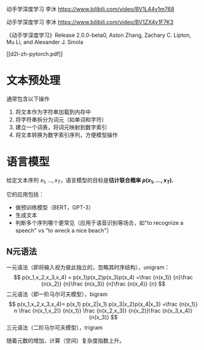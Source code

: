动手学深度学习 李沐 https://www.bilibili.com/video/BV1L44y1m768

动手学深度学习 李沐 https://www.bilibili.com/video/BV1ZX4y1F7K3

《动手学深度学习》Release 2.0.0-beta0, Aston Zhang, Zachary C. Lipton, Mu Li, and Alexander J. Smola 

[[d2l-zh-pytorch.pdf]]

# 文本预处理

通常包含以下操作

1. 将文本作为字符串加载到内存中
2. 将字符串拆分为词元（如单词和字符）
3. 建立一个词表，将词元映射到数字索引
4. 将文本转换为数字索引序列，方便模型操作





# 语言模型

给定文本序列 $x_1,\dots,x_T$，语言模型的目标是**估计联合概率 $p(x_1,\dots,x_T)$.**

它的应用包括：

* 做预训练模型（BERT，GPT-3）
* 生成文本
* 判断多个序列哪个更常见（应用于语音识别等场合，如"to recognize a speech" vs "to wreck a nice beach"）





## N元语法

一元语法（即将输入视为彼此独立的，忽略其时序结构），unigram：
$$
p(x_1,x_2,x_3,x_4) = p(x_1)p(x_2)p(x_3)p(x_4) =\frac {n(x_1)} {n}\frac {n(x_2)} {n}\frac {n(x_3)} {n}\frac {n(x_4)} {n}
$$
二元语法（即一阶马尔可夫模型），bigram
$$
p(x_1,x_2,x_3,x_4)= p(x_1) p(x_2|x_1) p(x_3|x_2)p(x_4|x_3) =\frac {n(x_1)} n \frac {n(x_1,x_2)} {n(x_1)} \frac {n(x_2,x_3)} {n(x_2)}\frac {n(x_3,x_4)} {n(x_3)}
$$
三元语法（二阶马尔可夫模型），trigram



随着元数的增加，计算（空间）复杂度指数上升。
